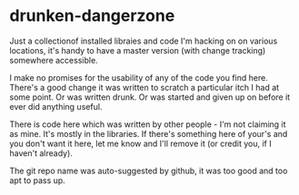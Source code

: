 drunken-dangerzone
==================

Just a collectionof installed libraies and code I'm hacking on on various locations, it's handy to have a master version (with change tracking) somewhere accessible. 

I make no promises for the usability of any of the code you find here. There's a good change it was written to scratch a particular itch I had at some point. Or was written drunk. Or was started and given up on before it ever did anything useful.

There is code here which was written by other people - I'm not claiming it as mine. It's mostly in the libraries. If there's something here of your's and you don't want it here, let me know and I'll remove it (or credit you, if I haven't already).

The git repo name was auto-suggested by github, it was too good and too apt to pass up.
